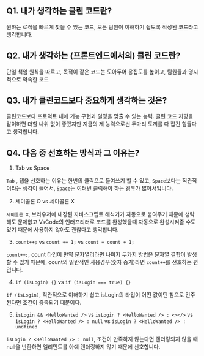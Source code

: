 ## Q1. 내가 생각하는 클린 코드란?
 원하는 로직을 빠르게 찾을 수 있는 코드, 모든 팀원이 이해하기 쉽도록 작성된 코드라고 생각합니다.

## Q2. 내가 생각하는 (프론트엔드에서의) 클린 코드란?
  단일 책임 원칙을 따르고, 목적이 같은 코드는 모아두어 응집도를 높이고, 팀원들과 명시적으로 약속한 코드

## Q3. 내가 클린코드보다 중요하게 생각하는 것은?
  클린코드보다 프로덕트 내에 기능 구현과 일정을 맞출 수 있는 능력. 클린 코드 지향을 같이하면 더할 나위 없이 좋겠지만 지금의 제 능력으로썬 두마리 토끼를 다 잡긴 힘들다고 생각합니다.

## Q4. 다음 중 선호하는 방식과 그 이유는?
1. Tab vs Space

`Tab` , 탭을 선호하는 이유는 한번의 클릭으로 들여쓰기 할 수 있고, `Space`보다는 직관적이라는 생각이 들어서, `Space`는 여러번 클릭해야 하는 경우가 많아서입니다.

2. 세미콜론 O vs 세미콜론 X

`세미콜론 X`, 브라우저에 내장된 자바스크립트 해석기가 자동으로 붙여주기 때문에 생략해도 문제없고 VsCode의 인터프리터로 코드를 완성했을때 자동으로 완성시켜줄 수도 있기 때문에 사용하지 않아도 괜찮다고 생각합니다.

3. `count++;` vs `count += 1;` vs `count = count + 1;`

`count++;`, count 타입이 만약 문자열리라면 나머지 두가지 방법은 문자열 결합이 발생할 수 있기 때문에, count의 일반적인 사용경우(숫자 증가)라면 `count++`를 선호하는 편입니다.

4. `if (isLogin) {}` vs `if (isLogin === true) {}`

`if (isLogin)`, 직관적으로 이해하기 쉽고 isLogin의 타입이 어떤 값이던 참으로 간주된다면 조건이 충족되기 때문이다.

5. `isLogin && <HelloWanted />` vs `isLogin ? <HelloWanted /> : <></>` vs `isLogin ? <HelloWanted /> : null` vs `isLogin ? <HelloWanted /> : undfined`

`isLogin ? <HelloWanted /> : null`, 조건이 만족하지 않는다면 렌더링되지 않을 때 null을 반환하면 엘리먼트를 아예 렌더링하지 않기 때문에 선호합니다. 
